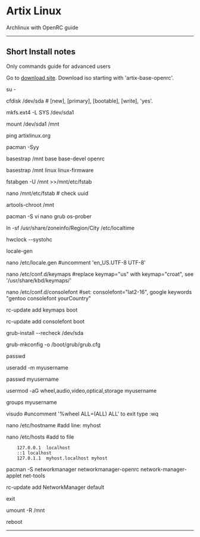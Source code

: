 # Artix Linux

Archlinux with OpenRC guide

---

## Short Install notes
Only commands guide for advanced users 

Go to [download site](https://artixlinux.org/download.php).
Download iso starting with 'artix-base-openrc'.
   
su - 

cfdisk /dev/sda # [new], [primary], [bootable], [write], 'yes'. 

mkfs.ext4 -L SYS /dev/sda1

mount /dev/sda1 /mnt

ping artixlinux.org
        
pacman -Syy

basestrap /mnt base base-devel openrc

basestrap /mnt linux linux-firmware 
    
fstabgen -U /mnt >>/mnt/etc/fstab

nano /mnt/etc/fstab # check uuid 

artools-chroot /mnt

pacman -S vi nano grub os-prober

ln -sf /usr/share/zoneinfo/Region/City /etc/localtime

hwclock --systohc
        
locale-gen

nano /etc/locale.gen #uncomment 'en_US.UTF-8 UTF-8'

nano /etc/conf.d/keymaps #replace keymap="us" with keymap="croat", see '/usr/share/kbd/keymaps/'

nano /etc/conf.d/consolefont #set: consolefont="lat2-16", google keywords "gentoo consolefont yourCountry"

rc-update add keymaps boot

rc-update add consolefont boot

grub-install --recheck /dev/sda

grub-mkconfig -o /boot/grub/grub.cfg

passwd
        
useradd -m myusername

passwd myusername

usermod -aG wheel,audio,video,optical,storage myusername

groups myusername

visudo #uncomment '%wheel ALL=(ALL) ALL'    to exit type :wq
 
nano /etc/hostname #add line: myhost
        
nano /etc/hosts #add to file

        127.0.0.1  localhost
        ::1 localhost
        127.0.1.1  myhost.localhost myhost

pacman -S networkmanager networkmanager-openrc network-manager-applet net-tools

rc-update add NetworkManager default
     
exit

umount -R /mnt

reboot
        
           
        
---
